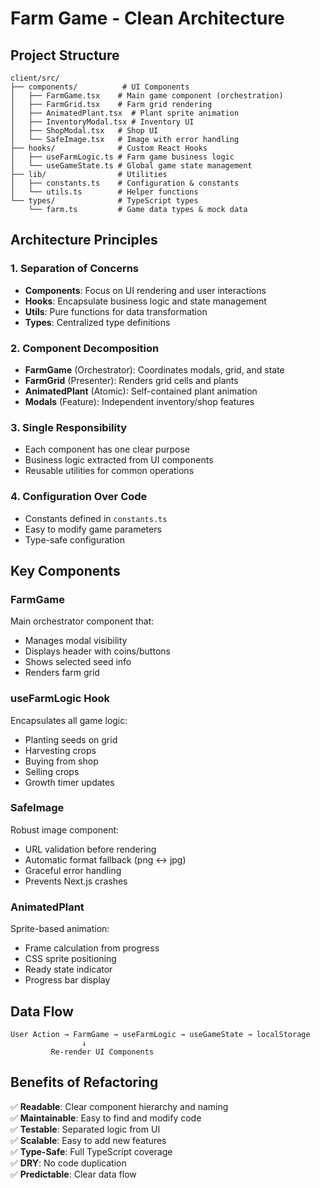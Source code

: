 # Farm Game - Clean Architecture

## Project Structure

```
client/src/
├── components/          # UI Components
│   ├── FarmGame.tsx    # Main game component (orchestration)
│   ├── FarmGrid.tsx    # Farm grid rendering
│   ├── AnimatedPlant.tsx  # Plant sprite animation
│   ├── InventoryModal.tsx # Inventory UI
│   ├── ShopModal.tsx   # Shop UI
│   └── SafeImage.tsx   # Image with error handling
├── hooks/              # Custom React Hooks
│   ├── useFarmLogic.ts # Farm game business logic
│   └── useGameState.ts # Global game state management
├── lib/                # Utilities
│   ├── constants.ts    # Configuration & constants
│   └── utils.ts        # Helper functions
└── types/              # TypeScript types
    └── farm.ts         # Game data types & mock data
```

## Architecture Principles

### 1. **Separation of Concerns**

- **Components**: Focus on UI rendering and user interactions
- **Hooks**: Encapsulate business logic and state management
- **Utils**: Pure functions for data transformation
- **Types**: Centralized type definitions

### 2. **Component Decomposition**

- **FarmGame** (Orchestrator): Coordinates modals, grid, and state
- **FarmGrid** (Presenter): Renders grid cells and plants
- **AnimatedPlant** (Atomic): Self-contained plant animation
- **Modals** (Feature): Independent inventory/shop features

### 3. **Single Responsibility**

- Each component has one clear purpose
- Business logic extracted from UI components
- Reusable utilities for common operations

### 4. **Configuration Over Code**

- Constants defined in `constants.ts`
- Easy to modify game parameters
- Type-safe configuration

## Key Components

### FarmGame

Main orchestrator component that:

- Manages modal visibility
- Displays header with coins/buttons
- Shows selected seed info
- Renders farm grid

### useFarmLogic Hook

Encapsulates all game logic:

- Planting seeds on grid
- Harvesting crops
- Buying from shop
- Selling crops
- Growth timer updates

### SafeImage

Robust image component:

- URL validation before rendering
- Automatic format fallback (png ↔ jpg)
- Graceful error handling
- Prevents Next.js crashes

### AnimatedPlant

Sprite-based animation:

- Frame calculation from progress
- CSS sprite positioning
- Ready state indicator
- Progress bar display

## Data Flow

```
User Action → FarmGame → useFarmLogic → useGameState → localStorage
                ↓
         Re-render UI Components
```

## Benefits of Refactoring

✅ **Readable**: Clear component hierarchy and naming  
✅ **Maintainable**: Easy to find and modify code  
✅ **Testable**: Separated logic from UI  
✅ **Scalable**: Easy to add new features  
✅ **Type-Safe**: Full TypeScript coverage  
✅ **DRY**: No code duplication  
✅ **Predictable**: Clear data flow
